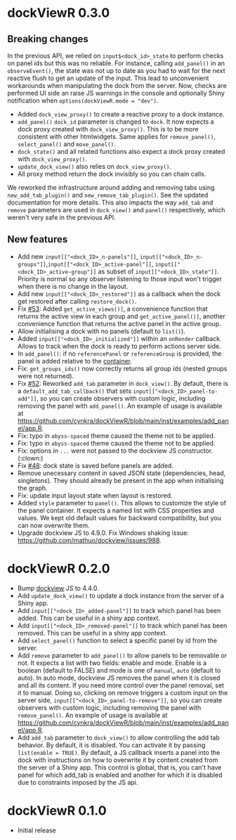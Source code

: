 # dockViewR 0.3.0

## Breaking changes

In the previous API, we relied on `input$<dock_id>_state` to perform checks on panel ids but this was no reliable. For instance, calling `add_panel()` in an `observeEvent()`, the state was not up to date as you had to wait for the next reactive flush to get an update of the input. This lead to unconvenient workarounds when manipulating the dock from the server. Now, checks are performed UI side an raise JS warnings in the console and optionally Shiny notification when `options(dockViewR.mode = "dev")`.

- Added `dock_view_proxy()` to create a reactive proxy to a dock instance.
- `add_panel()` `dock_id` parameter is changed to `dock`. It now expects a dock proxy created with `dock_view_proxy()`. This is to be more consistent with other htmlwidgets. Same applies for `remove_panel()`, `select_panel()` and `move_panel()`.
- `dock_state()` and all related functions also expect a dock proxy created with `dock_view_proxy()`.
- `update_dock_view()` also relies on `dock_view_proxy()`.
- All proxy method return the dock invisibly so you can chain calls.

We reworked the infrastructure around adding and removing tabs using `new_add_tab_plugin()` and `new_remove_tab_plugin()`. See the updated documentation for more details. This also impacts the way `add_tab` and `remove` parameters are used in `dock_view()` and `panel()` respectively, which weren't very safe in the previous API.

## New features

- Add new `input[["<dock_ID>_n-panels"]]`, `input[["<dock_ID>_n-groups"]]`,`input[["<dock_ID>_active-panel"]]`, `input[["<dock_ID>_active-group"]]` as subset of `input[["<dock_ID>_state"]]`. Priority is normal so any observer listening to those input won't trigger when there is no change in the layout.
- Add new `input[["<dock_ID>_restored"]]` as a callback when the dock get restored after calling `restore_dock()`.
- Fix [#53](https://github.com/cynkra/dockViewR/issues/53): Added `get_active_views()]`, a convenience function that returns the active view in each group and `get_active_panel()]`, another convenience function that returns the active panel in the active group.
- Allow initialising a dock with no panels (default to `list()`).
- Added `input[["<dock_ID>_initialized"]]` within an `onRender` callback. Allows to track when the dock is ready
to perform actions server side.
- In `add_panel()`: if no `referencePanel` or `referenceGroup` is provided, the panel is added relative to the [container](https://dockview.dev/docs/core/panels/add#relative-to-the-container).
- Fix: `get_groups_ids()` now correctly returns all group ids (nested groups were not returned).
- Fix [#52](https://github.com/cynkra/dockViewR/issues/52): Reworked `add_tab` parameter in `dock_view()`. By default, there is a `default_add_tab_callback()` that sets `input[["<dock_ID>_panel-to-add"]]`, so you can create observers with custom logic, including removing the panel with `add_panel()`. An example of usage is available at <https://github.com/cynkra/dockViewR/blob/main/inst/examples/add_panel/app.R>.
- Fix: typo in `abyss-spaced` theme caused the theme not to be applied.
- Fix: typo in `abyss-spaced` theme caused the theme not to be applied.
- Fix: options in `...` were not passed to the dockview JS constructor. (:clown:)
- Fix [#48](https://github.com/cynkra/dockViewR/issues/48): dock state is saved before panels are added.
- Remove unecessary content in saved JSON state (dependencies, head, singletons). They should
already be present in the app when initialising the graph.
- Fix: update input layout state when layout is restored.
- Added `style` parameter to `panel()`. This allows to customize the style of the panel container. It expects a named list with CSS properties and values. We kept old default values for backward compatibility, but you can now overwrite them.
- Upgrade dockview JS to 4.9.0. Fix Windows shaking issue: <https://github.com/mathuo/dockview/issues/988>.

# dockViewR 0.2.0

- Bump [dockview](https://github.com/mathuo/dockview/releases/tag/v4.4.0) JS to 4.4.0.
- Add `update_dock_view()` to update a dock instance from the server of a Shiny app.
- Add `input[["<dock_ID>_added-panel"]]` to track which panel has been added. This can be useful in a shiny app context.
- Add `input[["<dock_ID>_removed-panel"]]` to track which panel has been removed. This can be useful in a shiny app context.
- Add `select_panel()` function to select a specific panel by id from the server.
- Add `remove` parameter to `add_panel()` to allow panels to be removable or not. It expects a list with two fields: enable and mode. Enable is a boolean (default to FALSE) and mode is one of `manual`, `auto` (default to auto). In auto mode, dockview JS removes the panel when it is closed and all its content. If you need more control over the panel removal, set it to manual. Doing so, clicking on remove triggers a custom input on the server side, `input[["<dock_ID>_panel-to-remove"]]`, so you can create observers with custom logic, including removing the panel with `remove_panel()`. An example of usage is available at <https://github.com/cynkra/dockViewR/blob/main/inst/examples/add_panel/app.R>.
- Add `add_tab` parameter to `dock_view()` to allow controlling the add tab behavior. By default, it is disabled. You can activate it by passing `list(enable = TRUE)`. By default, a JS callback inserts a panel into the dock with instructions on how to overwrite it by content created from the server of a Shiny app. This control is global, that is, you can't have panel for which add_tab is enabled and another for which it is disabled due to constraints imposed by the JS api.

# dockViewR 0.1.0

- Initial release
